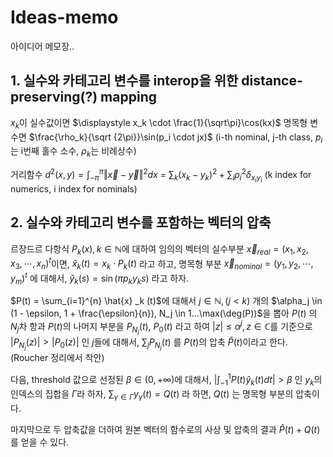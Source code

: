 # Ideas-memo
아이디어 메모장..

## 1. 실수와 카테고리 변수를 interop을 위한 distance-preserving(?) mapping

$x_k$이 실수값이면 $\displaystyle x_k \cdot \frac{1}{\sqrt\pi}\cos(kx)$
명목형 변수면 $\frac{\rho_k}{\sqrt {2\pi}}\sin(p_i \cdot jx)$ (i-th nominal, j-th class, $p_i$는 i번째 홀수 소수, $\rho_k$는 비례상수)

거리함수
$\displaystyle d^2 (x,y) = \int_{-\pi}^{\pi} \Vert \vec{x} - \vec{y} \Vert^2 dx$
= $\sum_{k} (x_k - y_k)^2 + \sum_{i} \rho_i^2\delta_{x_i y_i}$ (k index for numerics, i index for nominals)
 
## 2. 실수와 카테고리 변수를 포함하는 벡터의 압축

르장드르 다항식 $P_k (x), k \in \mathbb{N}$에 대하여 임의의 벡터의 실수부분 $\vec{x} _ {real} = (x_1 , x_2 , x_3 , \cdots , x_n )^t$이면, $\hat{x} _ {k}(t) = {x_k} \cdot P_k (t)$ 라고 하고,
명목형 부분 $\vec{x} _ {nominal} = (y_{1} , y_{2} , \cdots, y_{m} )^t$ 에 대해서, $\hat{y}_k (s) = \sin ( \pi p_k  y_k  s)$ 라고 하자.

$P(t) = \sum_{i=1}^{n} \hat{x} _k (t)$에 대해서 $j \in \mathbb{N} , (j < k)$ 개의 $\alpha_j \in (1 - \epsilon, 1 + \frac{\epsilon}{n}), N_j \in 1...\max(\deg(P))$을 뽑아 $P(t)$ 의 $N_j$차 항과 $P(t)$의 나머지 부분을 $P _{N_j}(t)$, $P_0 (t)$ 라고 하여 $|z| \le \alpha^j, z \in \mathbb{C}$를 기준으로 $|P _{N_j} (z) | > | P_0 (z) |$ 인 $j$들에 대해서, $\sum _{j} P _{N_j} (t)$ 를  $P(t)$의 압축 $\hat{P} (t)$이라고 한다. (Roucher 정리에서 착안)

다음, threshold 값으로 선정된 $\beta \in (0, +\infty)$에 대해서, $\displaystyle \vert \int _{-1} ^{1} P(t) \hat{y} _k (t) dt \vert > \beta$ 인 $y_k$의 인덱스의 집합을 $\Gamma$라 하자, $\sum _{\gamma \in \Gamma} y _\gamma (t) = Q (t)$ 라 하면, $Q(t)$ 는 명목형 부분의 압축이다.

마지막으로 두 압축값을 더하여 원본 벡터의 함수로의 사상 및 압축의 결과 $\hat{P}(t)+Q(t)$를 얻을 수 있다.
